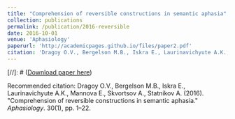 ```yaml
---
title: "Comprehension of reversible constructions in semantic aphasia"
collection: publications
permalink: /publication/2016-reversible
date: 2016-10-01
venue: 'Aphasiology'
paperurl: 'http://academicpages.github.io/files/paper2.pdf'
citation: 'Dragoy O.V., Bergelson M.B., Iskra E., Laurinavichyute A.K., Mannova E., Skvortsov A., Statnikov A. (2016). &quot;Comprehension of reversible constructions in semantic aphasia.&quot; <i>Aphasiology</i>.  30(1),  pp. 1–22.'
---
```

[//]: # ([Download paper here](http://academicpages.github.io/files/paper2.pdf))

Recommended citation: Dragoy O.V., Bergelson M.B., Iskra E., Laurinavichyute A.K., Mannova E., Skvortsov A., Statnikov A. (2016). "Comprehension of reversible constructions in semantic aphasia." <i>Aphasiology</i>. 30(1),  pp. 1–22.
